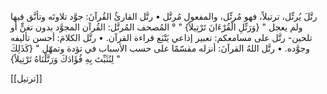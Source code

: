 ‌رتَّلَ يُرتِّل، ترتيلاً، فهو مُرتِّل، والمفعول مُرتَّل
• ‌رتَّل القارئُ القُرآنَ: جوَّد تلاوتَه وتأنَّق فيها ولم يعجل " {وَرَتِّلِ الْقُرْءَانَ تَرْتِيلاً} " ° المُصحف المُرتَّل: القُرآن المجوَّد بدون تغنٍّ أو تلحين- ‌رتَّل على مسامعكم: تعبير إذاعي يَتْبَع قراءة القرآن.
• ‌رتَّل الكلامَ: أحسن تأليفه وجوَّده.
• ‌رتَّل اللهُ القرآنَ: أنزله مقسّمًا على حسب الأسباب في تؤدة وتمهّل " {كَذَلِكَ لِنُثَبِّتَ بِهِ فُؤَادَكَ وَرَتَّلْنَاهُ تَرْتِيلاً} "

[[ترتيل]]